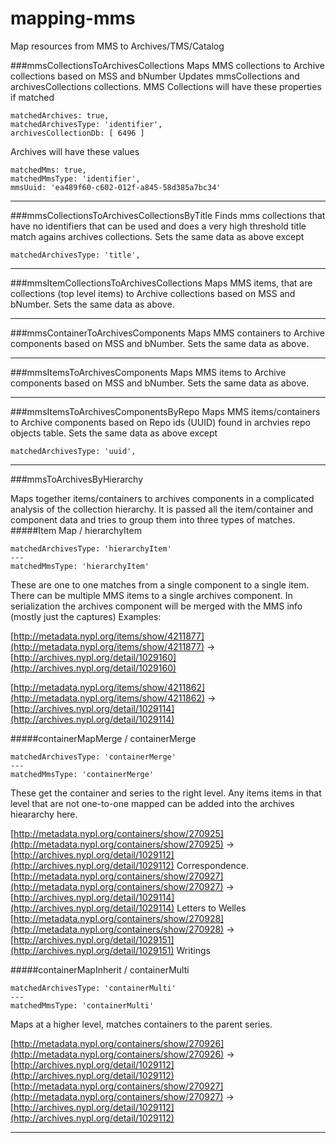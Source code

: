 # mapping-mms
Map resources from MMS to Archives/TMS/Catalog


###mmsCollectionsToArchivesCollections
Maps MMS collections to Archive collections based on MSS and bNumber
Updates mmsCollections and archivesCollections collections.
MMS Collections will have these properties if matched

```
matchedArchives: true,
matchedArchivesType: 'identifier',
archivesCollectionDb: [ 6496 ]
```

Archives will have these values

```
matchedMms: true,
matchedMmsType: 'identifier',
mmsUuid: 'ea489f60-c602-012f-a845-58d385a7bc34'
```

---
###mmsCollectionsToArchivesCollectionsByTitle
Finds mms collections that have no identifiers that can be used and does a very high threshold title match agains archives collections. Sets the same data as above except

```
matchedArchivesType: 'title',
```
---
###mmsItemCollectionsToArchivesCollections
Maps MMS items, that are collections (top level items) to Archive collections based on MSS and bNumber. Sets the same data as above.

---
###mmsContainerToArchivesComponents
Maps MMS containers to Archive components based on MSS and bNumber. Sets the same data as above.

---

###mmsItemsToArchivesComponents
Maps MMS items to Archive components based on MSS and bNumber. Sets the same data as above.

---
###mmsItemsToArchivesComponentsByRepo
Maps MMS items/containers to Archive components based on Repo ids (UUID) found in archvies repo objects table. Sets the same data as above except

```
matchedArchivesType: 'uuid',
```

---

###mmsToArchivesByHierarchy

Maps together items/containers to archives components in a complicated analysis of the collection hierarchy. It is passed all the item/container and component data and tries to group them into three types of matches.
#####Item Map / hierarchyItem

```
matchedArchivesType: 'hierarchyItem'
---
matchedMmsType: 'hierarchyItem'
```

These are one to one matches from a single component to a single item. There can be multiple MMS items to a single archives component. In serialization the archives component will be merged with the MMS info (mostly just the captures)
Examples:

[http://metadata.nypl.org/items/show/4211877](http://metadata.nypl.org/items/show/4211877) -> [http://archives.nypl.org/detail/1029160](http://archives.nypl.org/detail/1029160)

[http://metadata.nypl.org/items/show/4211862](http://metadata.nypl.org/items/show/4211862) -> [http://archives.nypl.org/detail/1029114](http://archives.nypl.org/detail/1029114)


#####containerMapMerge / containerMerge

```
matchedArchivesType: 'containerMerge'
---
matchedMmsType: 'containerMerge'
```

These get the container and series to the right level. Any items items in that level that are not one-to-one mapped can be added into the archives hieararchy here.



[http://metadata.nypl.org/containers/show/270925](http://metadata.nypl.org/containers/show/270925) -> [http://archives.nypl.org/detail/1029112](http://archives.nypl.org/detail/1029112) Correspondence.
[http://metadata.nypl.org/containers/show/270927](http://metadata.nypl.org/containers/show/270927) -> [http://archives.nypl.org/detail/1029114](http://archives.nypl.org/detail/1029114) Letters to Welles
[http://metadata.nypl.org/containers/show/270928](http://metadata.nypl.org/containers/show/270928) -> [http://archives.nypl.org/detail/1029151](http://archives.nypl.org/detail/1029151) Writings


#####containerMapInherit / containerMulti

```
matchedArchivesType: 'containerMulti'
---
matchedMmsType: 'containerMulti'
```

Maps at a higher level, matches containers to the parent series.


[http://metadata.nypl.org/containers/show/270926](http://metadata.nypl.org/containers/show/270926) -> [http://archives.nypl.org/detail/1029112](http://archives.nypl.org/detail/1029112)
[http://metadata.nypl.org/containers/show/270927](http://metadata.nypl.org/containers/show/270927) -> [http://archives.nypl.org/detail/1029112](http://archives.nypl.org/detail/1029112)


---





